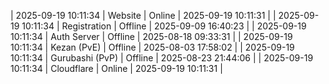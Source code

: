 | 2025-09-19 10:11:34 | Website | Online | 2025-09-19 10:11:31 |
| 2025-09-19 10:11:34 | Registration | Offline | 2025-09-09 16:40:23 |
| 2025-09-19 10:11:34 | Auth Server | Offline | 2025-08-18 09:33:31 |
| 2025-09-19 10:11:34 | Kezan (PvE) | Offline | 2025-08-03 17:58:02 |
| 2025-09-19 10:11:34 | Gurubashi (PvP) | Offline | 2025-08-23 21:44:06 |
| 2025-09-19 10:11:34 | Cloudflare | Online | 2025-09-19 10:11:31 |
